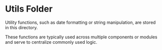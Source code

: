 # Utils Folder

Utility functions, such as date formatting or string manipulation, are stored in this directory. 

These functions are typically used across multiple components or modules and serve to centralize commonly used logic.